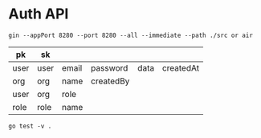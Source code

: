 # Auth API

```
gin --appPort 8280 --port 8280 --all --immediate --path ./src or air
```

| pk   | sk   |       |           |      |           |
| ---- | ---- | ----- | --------- | ---- | --------- |
| user | user | email | password  | data | createdAt |
| org  | org  | name  | createdBy |      |           |
| user | org  | role  |           |      |           |
| role | role | name  |           |      |           |

```
go test -v .
```
